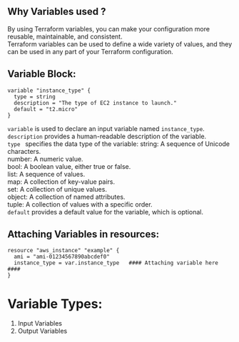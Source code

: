 Why Variables used ?
---------------------

By using Terraform variables, you can make your configuration more reusable, maintainable, and consistent.  
Terraform variables can be used to define a wide variety of values, and they can be used in any part of your Terraform configuration.   

Variable Block:  
-------------
```
variable "instance_type" {
  type = string
  description = "The type of EC2 instance to launch."
  default = "t2.micro"
}
```
```variable``` is used to declare an input variable named ```instance_type```.  
```description``` provides a human-readable description of the variable.  
```type ``` specifies the data type of the variable:
  string: A sequence of Unicode characters.  
number: A numeric value.   
bool: A boolean value, either true or false.  
list: A sequence of values.  
map: A collection of key-value pairs.  
set: A collection of unique values.  
object: A collection of named attributes.  
tuple: A collection of values with a specific order.  
```default``` provides a default value for the variable, which is optional.  

Attaching Variables in resources:
------------------------------
```
resource "aws_instance" "example" {
  ami = "ami-01234567890abcdef0"
  instance_type = var.instance_type   #### Attaching variable here ####
}
```

Variable Types:
============== 
1. Input Variables  
2. Output Variables


